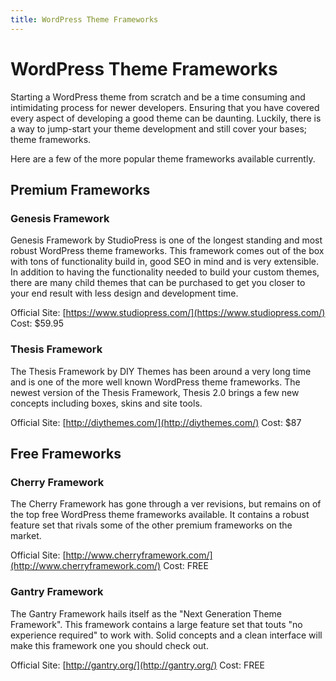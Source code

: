 ```yaml
---
title: WordPress Theme Frameworks
---
```


# WordPress Theme Frameworks

Starting a WordPress theme from scratch and be a time consuming and intimidating process for newer developers. Ensuring that you have covered every aspect of developing a good theme can be daunting. Luckily, there is a way to jump-start your theme development and still cover your bases; theme frameworks.

Here are a few of the more popular theme frameworks available currently.

## Premium Frameworks

### Genesis Framework

Genesis Framework by StudioPress is one of the longest standing and most robust WordPress theme frameworks. This framework comes out of the box with tons of functionality build in, good SEO in mind and is very extensible. In addition to having the functionality needed to build your custom themes, there are many child themes that can be purchased to get you closer to your end result with less design and development time.

Official Site: [https://www.studiopress.com/](https://www.studiopress.com/)
Cost: $59.95

### Thesis Framework

The Thesis Framework by DIY Themes has been around a very long time and is one of the more well known WordPress theme frameworks. The newest version of the Thesis Framework, Thesis 2.0 brings a few new concepts including boxes, skins and site tools.

Official Site: [http://diythemes.com/](http://diythemes.com/)
Cost: $87

## Free Frameworks

### Cherry Framework

The Cherry Framework has gone through a ver revisions, but remains on of the top free WordPress theme frameworks available. It contains a robust feature set that rivals some of the other premium frameworks on the market.

Official Site: [http://www.cherryframework.com/](http://www.cherryframework.com/)
Cost: FREE

### Gantry Framework

The Gantry Framework hails itself as the "Next Generation Theme Framework". This framework contains a large feature set that touts "no experience required" to work with. Solid concepts and a clean interface will make this framework one you should check out.

Official Site: [http://gantry.org/](http://gantry.org/)
Cost: FREE

